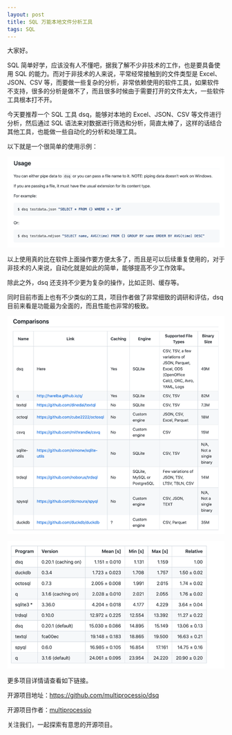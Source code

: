 ```yaml
---
layout: post
title: SQL 万能本地文件分析工具
tags: SQL
---
```


大家好。

SQL 简单好学，应该没有人不懂吧，据我了解不少非技术的工作，也是要具备使用 SQL 的能力。而对于非技术的人来说，平常经常接触到的文件类型是 Excel、JSON、CSV 等，而要做一些复杂的分析，非常依赖使用的软件工具，如果软件不支持，很多的分析是做不了，而且很多时候由于需要打开的文件太大，一些软件工具根本打不开。

今天要推荐一个 SQL 工具 dsq，能够对本地的 Excel、JSON、CSV 等文件进行分析，然后通过 SQL 语法来对数据进行筛选和分析，简直太棒了，这样的话结合其他工具，也能做一些自动化的分析和处理工具。

以下就是一个很简单的使用示例：

![image-20220724222148398](https://raw.githubusercontent.com/ZhuPeng/pic/master/images/compress_image-20220724222148398.png)

以上使用真的比在软件上面操作要方便太多了，而且是可以后续重复使用的，对于非技术的人来说，自动化就是如此的简单，能够提高不少工作效率。

除此之外，dsq 还支持不少更为复杂的操作，比如正则、缓存等。

同时目前市面上也有不少类似的工具，项目作者做了非常细致的调研和评估，dsq 目前来看是功能最为全面的，而且性能也非常的极致。

![image-20220724222418225](https://raw.githubusercontent.com/ZhuPeng/pic/master/images/compress_image-20220724222418225.png)

![image-20220724222459886](https://raw.githubusercontent.com/ZhuPeng/pic/master/images/compress_image-20220724222459886.png)

更多项目详情请查看如下链接。

开源项目地址：https://github.com/multiprocessio/dsq

开源项目作者：[multiprocessio](https://github.com/multiprocessio)

关注我们，一起探索有意思的开源项目。